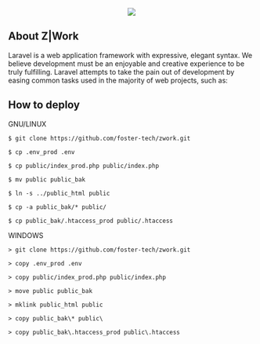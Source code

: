 <p align="center"><img src="https://laravel.com/assets/img/components/logo-laravel.svg"></p>

## About Z|Work

Laravel is a web application framework with expressive, elegant syntax. We believe development must be an enjoyable and creative experience to be truly fulfilling. Laravel attempts to take the pain out of development by easing common tasks used in the majority of web projects, such as:

## How to deploy

GNU/LINUX

`$ git clone https://github.com/foster-tech/zwork.git`

`$ cp .env_prod .env`

`$ cp public/index_prod.php public/index.php`

`$ mv public public_bak`

`$ ln -s ../public_html public`

`$ cp -a public_bak/* public/`

`$ cp public_bak/.htaccess_prod public/.htaccess`

WINDOWS

`> git clone https://github.com/foster-tech/zwork.git`

`> copy .env_prod .env`

`> copy public/index_prod.php public/index.php`

`> move public public_bak`

`> mklink public_html public`

`> copy public_bak\* public\`

`> copy public_bak\.htaccess_prod public\.htaccess`
